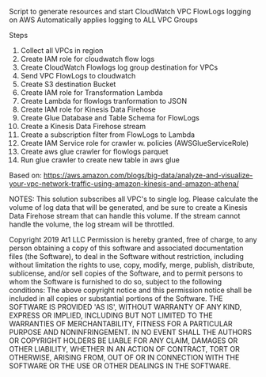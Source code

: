 Script to generate resources and start CloudWatch VPC FlowLogs logging on AWS
Automatically applies logging to ALL VPC Groups

Steps
1.  Collect all VPCs in region
2.  Create IAM role for cloudwatch flow logs
3.  Create CloudWatch Flowlogs log group destination for VPCs
4.  Send VPC FlowLogs to cloudwatch
5.  Create S3 destination Bucket
6.  Create IAM role for Transformation Lambda
7.  Create Lambda for flowlogs tranformation to JSON
8.  Create IAM role for Kinesis Data Firehose
9.  Create Glue Database and Table Schema for FlowLogs
10. Create a Kinesis Data Firehose stream
11. Create a subscription filter from FlowLogs to Lambda
12. Create IAM Service role for crawler w. policies (AWSGlueServiceRole)
13. Create aws glue crawler for flowlogs parquet
14. Run glue crawler to create new table in aws glue

Based on:
https://aws.amazon.com/blogs/big-data/analyze-and-visualize-your-vpc-network-traffic-using-amazon-kinesis-and-amazon-athena/


NOTES:
This solution subscribes all VPC's to single log.
Please calculate the volume of log data that will be generated, and be sure to create a Kinesis Data Firehose stream that can handle this volume.
If the stream cannot handle the volume, the log stream will be throttled.

Copyright 2019 At1 LLC
Permission is hereby granted, free of charge, to any person obtaining a copy of this software and associated documentation files (the Software), to deal in the Software without restriction, including without limitation the rights to use, copy, modify, merge, publish, distribute, sublicense, and/or sell copies of the Software, and to permit persons to whom the Software is furnished to do so, subject to the following conditions: The above copyright notice and this permission notice shall be included in all copies or substantial portions of the Software.
THE SOFTWARE IS PROVIDED 'AS IS', WITHOUT WARRANTY OF ANY KIND, EXPRESS OR IMPLIED, INCLUDING BUT NOT LIMITED TO THE WARRANTIES OF MERCHANTABILITY, FITNESS FOR A PARTICULAR PURPOSE AND NONINFRINGEMENT. IN NO EVENT SHALL THE AUTHORS OR COPYRIGHT HOLDERS BE LIABLE FOR ANY CLAIM, DAMAGES OR OTHER LIABILITY, WHETHER IN AN ACTION OF CONTRACT, TORT OR OTHERWISE, ARISING FROM, OUT OF OR IN CONNECTION WITH THE SOFTWARE OR THE USE OR OTHER DEALINGS IN THE SOFTWARE.

